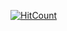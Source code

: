 [![HitCount](http://hits.dwyl.io/OlimNoaah/test-readme.svg)](http://hits.dwyl.io/OlimNoaah/test-readme)
